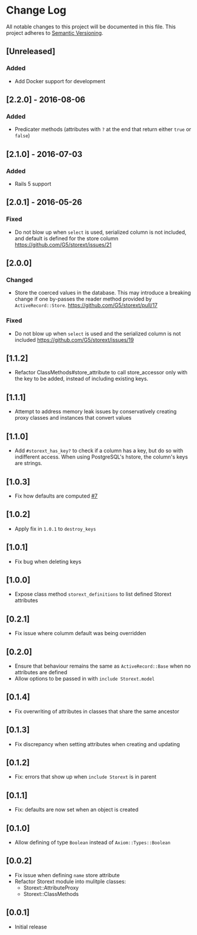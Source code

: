 # Change Log
All notable changes to this project will be documented in this file.
This project adheres to [Semantic Versioning](http://semver.org/).

## [Unreleased]
### Added
- Add Docker support for development

## [2.2.0] - 2016-08-06
### Added
- Predicater methods (attributes with `?` at the end that return either `true` or `false`)

## [2.1.0] - 2016-07-03
### Added
- Rails 5 support

## [2.0.1] - 2016-05-26
### Fixed
- Do not blow up when `select` is used, serialized column is not included, and default is defined for the store column https://github.com/G5/storext/issues/21

## [2.0.0]
### Changed
- Store the coerced values in the database. This may introduce a breaking change if one by-passes the reader method provided by `ActiveRecord::Store`. https://github.com/G5/storext/pull/17

### Fixed
- Do not blow up when `select` is used and the serialized column is not included https://github.com/G5/storext/issues/19

## [1.1.2]

- Refactor ClassMethods#store_attribute to call store_accessor only with the key to be added, instead of including existing keys.

## [1.1.1]

- Attempt to address memory leak issues by conservatively creating proxy classes and instances that convert values

## [1.1.0]

- Add `#storext_has_key?` to check if a column has a key, but do so with indifferent access. When using PostgreSQL's hstore, the column's keys are strings.

## [1.0.3]

- Fix how defaults are computed [#7](https://github.com/G5/storext/issues/7)

## [1.0.2]

- Apply fix in `1.0.1` to `destroy_keys`

## [1.0.1]

- Fix bug when deleting keys

## [1.0.0]

- Expose class method `storext_definitions` to list defined Storext attributes

## [0.2.1]

- Fix issue where columm default was being overridden

## [0.2.0]

- Ensure that behaviour remains the same as `ActiveRecord::Base` when no attributes are defined
- Allow options to be passed in with `include Storext.model`

## [0.1.4]

- Fix overwriting of attributes in classes that share the same ancestor

## [0.1.3]

- Fix discrepancy when setting attributes when creating and updating

## [0.1.2]

- Fix: errors that show up when `include Storext` is in parent

## [0.1.1]

- Fix: defaults are now set when an object is created

## [0.1.0]

- Allow defining of type `Boolean` instead of `Axiom::Types::Boolean`

## [0.0.2]

- Fix issue when defining `name` store attribute
- Refactor Storext module into mulitple classes:
  - Storext::AttributeProxy
  - Storext::ClassMethods

## [0.0.1]

- Initial release
